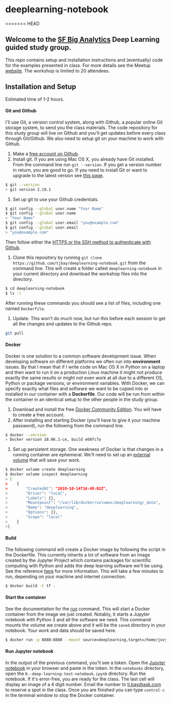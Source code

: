 # deeplearning-notebook

<<<<<<< HEAD
## Welcome to the **[SF Big Analytics](https://www.meetup.com/SF-Big-Analytics/)** Deep Learning guided study group.
This repo contains setup and installation instructions and (eventually) code for the examples presented in class. For more details see the Meetup [website](https://www.meetup.com/SF-Big-Analytics/). The workshop is limited to 20 attendees.

## Installation and Setup
Estimated time of 1-2 hours.

#### Git and Github
I'll use Git, a version control system, along with Github, a popular online Git storage system, to send you the class materials. The code repository for this study group will live on Github and you'll get updates before every class through Git/Github. We also need to setup git on your machine to work with Github.

1. Make a [free account on Github](https://github.com/).
1. Install git. If you are using Mac OS X, you already have Git installed. From the command line run `git --version`. If you get a version number in return, you are good to go. If you need to install Git or want to upgrade to the latest version see [this page](https://git-scm.com/).
```bash
$ git --version
> git version 2.19.1
```
1. Set up git to use your Github credentials.
```bash
$ git config --global user.name "Your Name"
$ git config --global user.name
> "Your Name"
$ git config --global user.email "you@example.com"
$ git config --global user.email 
> "you@example.com"
```
Then follow either the [HTTPS or the SSH method to authenticate with Github](https://help.github.com/articles/set-up-git/#next-steps-authenticating-with-github-from-git).

1. Clone this repository by running `git clone https://github.com/tjbay/deeplearning-notebook.git` from the command line. This will create a folder called `deeplearning-notebook` in your current directory and download the workshop files into the directory.
```bash
$ cd deeplearning-notebook
$ ls -l
```
After running these commands you should see a list of files, including one named `Dockerfile`.
1. Update. This won't do much now, but run this before each session to get all the changes and updates to the Github repo.
```bash
git pull
```

#### Docker
Docker is one solution to a common software development issue. When developing software on different platforms we often run into **environment** issues. By that I mean that if I write code on Mac OS X in Python on a laptop and then want to run it on a production Linux machine it might not produce exactly the same results or might not even work at all due to a different OS, Python or package versions, or environment variables. With Docker, we can specify exactly what files and software we want to be copied into or installed in our container with a **Dockerfile**. Our code will be run from within the container in an identical setup to the other people in the study group.

1. Download and install the free [Docker Community Edition](https://www.docker.com/products/docker-desktop). You will have to create a free account. 
1. After installing and starting Docker (you'll have to give it your machine password), run the following from the command line.
```bash
$ docker --version
> Docker version 18.06.1-ce, build e68fc7a
```
1. Set up persistent storage. One weakness of Docker is that changes in a running container are ephemeral. We'll need to set up an [external volume](https://docs.docker.com/engine/reference/commandline/volume/) that will save your work.  

```bash
$ docker volume create deeplearning
$ docker volume inspect deeplearning
> [
>    {
>        "CreatedAt": "2018-10-14T16:48:02Z",
>        "Driver": "local",
>        "Labels": {},
>        "Mountpoint": "/var/lib/docker/volumes/deeplearning/_data",
>        "Name": "deeplearning",
>        "Options": {},
>        "Scope": "local"
>    }
>]
```

#### Build 
The following command will create a Docker image by following the script in the Dockerfile. This currently inherits a lot of software from an image created by the Jupyter Project which contains packages for scientific computing with Python and adds the deep learning software we'll be using. See the reference [here](https://docs.docker.com/engine/reference/commandline/build/) for more information. This will take a few minutes to run, depending on your machine and internet connection.

```bash
$ docker build -t tf .
```

#### Start the container
See the documentation for the [run](https://docs.docker.com/engine/reference/commandline/run/) command. This will start a Docker container from the image we just created. Notably, it starts a Jupyter notebook with Python 3 and all the software we need. This command mounts the volume we create above and it will be the `saved` directory in your notebook. Your work and data should be saved here.
```bash
$ docker run -p 8888:8888 --mount source=deeplearning,target=/home/jovyan/saved/  tf
```

#### Run Jupyter notebook
In the output of the previous command, you'll see a token. Open the [Jupyter notebook](localhost:8888) in your browser and paste in the token.
In the `notebooks` directory, open the `0.-deep-learning-test-notebook.ipynb` directory. Run the notebook. If it's error-free, you are ready for the class. The last cell will display an image of a 4 digit number. Email the number to tj.bay@ask.com to reserve a spot in the class. Once you are finished you can type `control-c` in the terminal window to stop the Docker container.





